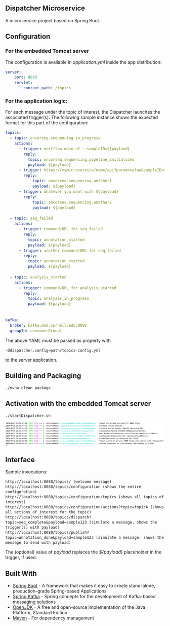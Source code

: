 Dispatcher Microservice
----
A microservice project based on Spring Boot.

## Configuration
### For the embedded Tomcat server
The configuration is available in  _application.yml_ inside the app distribution:
```yaml
server:
    port: 8080
    servlet:
        context-path: /topics
```

### For the application logic:
For each message under the topic of interest, the Dispatcher launches the associated trigger(s). The following sample instance shows the expected format for this part of the configuration:

```yaml
topics:
  - topic: oncorseq.sequencing.in_progress
    actions:
      - trigger: nextflow main.nf --sampleID=${payload}
        reply:
          topic: oncorseq.sequencing.pipeline_initialized
          payload: ${payload}
      - trigger: https://mymicroservice/name/api?param=value&sampleID=${payload}
        reply:
            topic: oncorseq.sequencing.antoher1
            payload: ${payload}
      - trigger: whatever you want with ${payload}
        reply:
            topic: oncorseq.sequencing.another2
            payload: ${payload}

  - topic: seq_failed
    actions:
      - trigger: command/URL for seq_failed
        reply:
          topic: annotation_started
          payload: ${payload}
      - trigger: another command/URL for seq_failed
        reply:
          topic: annotation_started
          payload: ${payload}

  - topic: analysis_started
    actions:
      - trigger: command/URL for analysis_started
        reply:
          topic: analysis_in_progress
          payload: ${payload}


kafka:
  broker: kafka.med.cornell.edu:9092
  groupId: consumerGroup1

```
The above YAML must be passed as property with

    -Ddispatcher.config=path/topics-config.yml

to the server application. 

## Building and Packaging
~~~
./mvnw clean package
~~~
## Activation with the embedded Tomcat server
~~~
./startDispatcher.sh
~~~
![Emb start](doc/EmbTomcatStart.png)
## Interface

Sample invocations:
~~~
http://localhost:8080/topics/ (welcome message)
http://localhost:8080/topics/configuration (shows the entire configuration)
http://localhost:8080/topics/configuration/topics (shows all topics of interest)
http://localhost:8080/topics/configuration/actions?topic=topicA (shows all actions of interest for the topic)
http://localhost:8080/topics/dispatch?topic=seq_complete&payload=sample123 (simulate a message, shows the trigger(s) with payload)
http://localhost:8080/topics/publish?topic=annotation_done&payload=sample123 (simulate a message, shows the message to send with payload)

~~~
The (optional) value of _payload_ replaces the _${payload}_ placeholder in the trigger, if used.
## Built With
* [Spring Boot](https://spring.io/projects/spring-boot) - A framework that makes it easy to create stand-alone, production-grade Spring-based Applications
* [Spring Kafka](https://spring.io/projects/spring-kafka) - Spring concepts for the development of Kafka-based messaging solutions
* [OpenJDK](https://openjdk.java.net/) - A free and open-source implementation of the Java Platform, Standard Edition
* [Maven](https://maven.apache.org/) - For dependency management
